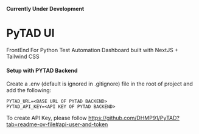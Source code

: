 **Currently Under Development**
# PyTAD UI
FrontEnd For Python Test Automation Dashboard built with NextJS + Tailwind CSS

#### Setup with PYTAD Backend
Create a .env (default is ignored in .gitignore) file in the root of project and add the following:

```
PYTAD_URL=<BASE URL OF PYTAD BACKEND>
PYTAD_API_KEY=<API KEY OF PYTAD BACKEND>
```

To create API Key, please follow https://github.com/DHMP91/PyTAD?tab=readme-ov-file#api-user-and-token